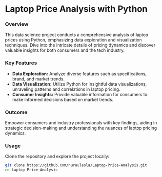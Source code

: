 # Laptop Price Analysis with Python

### Overview

This data science project conducts a comprehensive analysis of laptop prices using Python, emphasizing data exploration and visualization techniques. Dive into the intricate details of pricing dynamics and discover valuable insights for both consumers and the tech industry.

### Key Features

- **Data Exploration:** Analyze diverse features such as specifications, brand, and market trends.
- **Data Visualization:** Utilize Python for insightful data visualizations, unraveling patterns and correlations in laptop pricing.
- **Consumer Insights:** Provide valuable information for consumers to make informed decisions based on market trends.

### Outcome

Empower consumers and industry professionals with key findings, aiding in strategic decision-making and understanding the nuances of laptop pricing dynamics.

### Usage

Clone the repository and explore the project locally:

```bash
git clone https://github.com/nuraulaola/Laptop-Price-Analysis.git
cd Laptop-Price-Analysis

